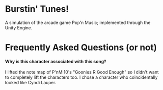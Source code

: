 # Burstin' Tunes!
A simulation of the arcade game Pop'n Music; implemented through the Unity Engine.

# Frequently Asked Questions (or not)
#### Why is this character associated with this song?
I lifted the note map of P'nM 10's "Goonies R Good Enough" so I didn't want to completely lift the characters too. I chose a character who coincidentally looked like Cyndi Lauper.
